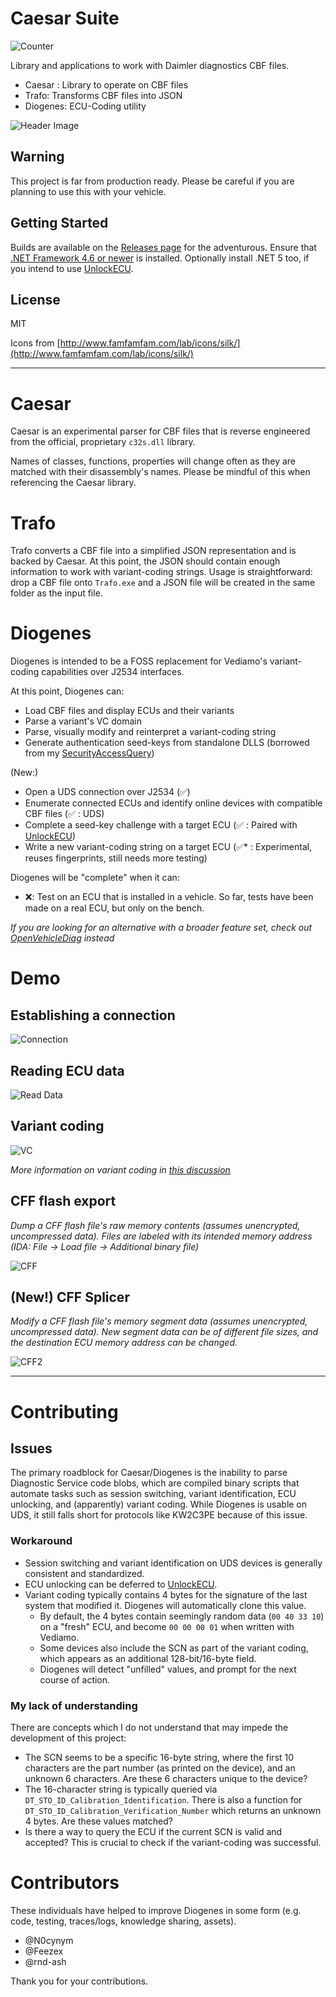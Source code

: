 # Caesar Suite

![Counter](https://raw.githubusercontent.com/jglim/CaesarSuite/main/docs/resources/gh_shield_0.svg)

Library and applications to work with Dаіmlеr diagnostics CBF files.

- Caesar : Library to operate on CBF files
- Trafo: Transforms CBF files into JSON
- Diogenes: ECU-Coding utility

![Header Image](https://raw.githubusercontent.com/jglim/CaesarSuite/main/docs/resources/diogenes-2.png)

## Warning

This project is far from production ready. Please be careful if you are planning to use this with your vehicle.

## Getting Started

Builds are available on the [Releases page](https://github.com/jglim/CaesarSuite/releases/) for the adventurous. Ensure that [.NET Framework 4.6 or newer](https://dotnet.microsoft.com/download) is installed. Optionally install .NET 5 too, if you intend to use [UnlockECU](https://github.com/jglim/UnlockECU).

## License

MIT

Icons from [http://www.famfamfam.com/lab/icons/silk/](http://www.famfamfam.com/lab/icons/silk/)

---

# Caesar

Caesar is an experimental parser for CBF files that is reverse engineered from the official, proprietary `c32s.dll` library. 

Names of classes, functions, properties will change often as they are matched with their disassembly's names. Please be mindful of this when referencing the Caesar library.

# Trafo

Trafo converts a CBF file into a simplified JSON representation and is backed by Caesar. At this point, the JSON should contain enough information to work with variant-coding strings. Usage is straightforward: drop a CBF file onto `Trafo.exe` and a JSON file will be created in the same folder as the input file.

# Diogenes

Diogenes is intended to be a FOSS replacement for Vediamo's variant-coding capabilities over J2534 interfaces. 

At this point, Diogenes can: 

- Load CBF files and display ECUs and their variants
- Parse a variant's VC domain
- Parse, visually modify and reinterpret a variant-coding string
- Generate authentication seed-keys from standalone DLLS (borrowed from my [SecurityAccessQuery](https://github.com/jglim/SecurityAccessQuery))

(New:)
- Open a UDS connection over J2534 (✅)
- Enumerate connected ECUs and identify online devices with compatible CBF files (✅ : UDS)
- Complete a seed-key challenge with a target ECU (✅ : Paired with [UnlockECU](https://github.com/jglim/UnlockECU))
- Write a new variant-coding string on a target ECU (✅* : Experimental, reuses fingerprints, still needs more testing)

Diogenes will be "complete" when it can:

- ❌: Test on an ECU that is installed in a vehicle. So far, tests have been made on a real ECU, but only on the bench.

*If you are looking for an alternative with a broader feature set, check out [OpenVehicleDiag](https://github.com/rnd-ash/OpenVehicleDiag) instead*

# Demo

## Establishing a connection

![Connection](https://raw.githubusercontent.com/jglim/CaesarSuite/main/docs/resources/demo-connect.gif)

## Reading ECU data

![Read Data](https://raw.githubusercontent.com/jglim/CaesarSuite/main/docs/resources/demo-data.gif)

## Variant coding

![VC](https://raw.githubusercontent.com/jglim/CaesarSuite/main/docs/resources/demo-vc.gif)

_More information on variant coding in [this discussion](https://github.com/jglim/CaesarSuite/discussions/7)_

## CFF flash export

_Dump a CFF flash file's raw memory contents (assumes unencrypted, uncompressed data). Files are labeled with its intended memory address (IDA: File -> Load file -> Additional binary file)_

![CFF](https://raw.githubusercontent.com/jglim/CaesarSuite/main/docs/resources/demo-cff.gif)

## (New!) CFF Splicer

_Modify a CFF flash file's memory segment data (assumes unencrypted, uncompressed data). New segment data can be of different file sizes, and the destination ECU memory address can be changed._

![CFF2](https://raw.githubusercontent.com/jglim/CaesarSuite/main/docs/resources/demo-cff-splice.gif)

---

# Contributing

## Issues

The primary roadblock for Caesar/Diogenes is the inability to parse Diagnostic Service code blobs, which are compiled binary scripts that automate tasks such as session switching, variant identification, ECU unlocking, and (apparently) variant coding. While Diogenes is usable on UDS, it still falls short for protocols like KW2C3PE because of this issue.

### Workaround

 - Session switching and variant identification on UDS devices is generally consistent and standardized.
 - ECU unlocking can be deferred to [UnlockECU](https://github.com/jglim/UnlockECU). 
 - Variant coding typically contains 4 bytes for the signature of the last system that modified it. Diogenes will automatically clone this value. 
 	- By default, the 4 bytes contain seemingly random data (`00 40 33 10`) on a "fresh" ECU, and become `00 00 00 01` when written with Vediamo.
 	- Some devices also include the SCN as part of the variant coding, which appears as an additional 128-bit/16-byte field. 
 	- Diogenes will detect "unfilled" values, and prompt for the next course of action.

### My lack of understanding

There are concepts which I do not understand that may impede the development of this project:

 - The SCN seems to be a specific 16-byte string, where the first 10 characters are the part number (as printed on the device), and an unknown 6 characters. Are these 6 characters unique to the device?
 - The 16-character string is typically queried via `DT_STO_ID_Calibration_Identification`. There is also a function for `DT_STO_ID_Calibration_Verification_Number` which returns an unknown 4 bytes. Are these values matched?
 - Is there a way to query the ECU if the current SCN is valid and accepted? This is crucial to check if the variant-coding was successful.


# Contributors

These individuals have helped to improve Diogenes in some form (e.g. code, testing, traces/logs, knowledge sharing, assets).

- @N0cynym
- @Feezex
- @rnd-ash

Thank you for your contributions.